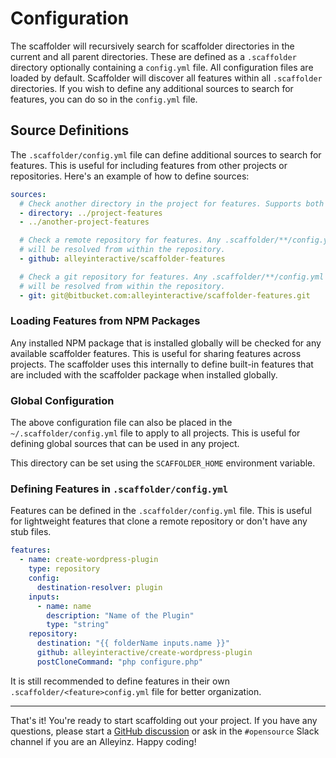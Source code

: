 # Configuration

The scaffolder will recursively search for scaffolder directories in the current
and all parent directories. These are defined as a `.scaffolder` directory
optionally containing a `config.yml` file. All configuration files are loaded by
default. Scaffolder will discover all features within all `.scaffolder`
directories. If you wish to define any additional sources to search for
features, you can do so in the `config.yml` file.

## Source Definitions

The `.scaffolder/config.yml` file can define additional sources to search for
features. This is useful for including features from other projects or
repositories. Here's an example of how to define sources:

```yaml
sources:
  # Check another directory in the project for features. Supports both formats.
  - directory: ../project-features
  - ../another-project-features

  # Check a remote repository for features. Any .scaffolder/**/config.yml files
  # will be resolved from within the repository.
  - github: alleyinteractive/scaffolder-features

  # Check a git repository for features. Any .scaffolder/**/config.yml files
  # will be resolved from within the repository.
  - git: git@bitbucket.com:alleyinteractive/scaffolder-features.git
```

### Loading Features from NPM Packages

Any installed NPM package that is installed globally will be checked for any
available scaffolder features. This is useful for sharing features across
projects. The scaffolder uses this internally to define built-in features that
are included with the scaffolder package when installed globally.

### Global Configuration

The above configuration file can also be placed in the
`~/.scaffolder/config.yml` file to apply to all projects. This is useful for
defining global sources that can be used in any project.

This directory can be set using the `SCAFFOLDER_HOME` environment variable.

### Defining Features in `.scaffolder/config.yml`

Features can be defined in the `.scaffolder/config.yml` file. This is useful for
lightweight features that clone a remote repository or don't have any stub files.

```yaml
features:
  - name: create-wordpress-plugin
    type: repository
    config:
      destination-resolver: plugin
    inputs:
      - name: name
        description: "Name of the Plugin"
        type: "string"
    repository:
      destination: "{{ folderName inputs.name }}"
      github: alleyinteractive/create-wordpress-plugin
      postCloneCommand: "php configure.php"
```

It is still recommended to define features in their own
`.scaffolder/<feature>config.yml` file for better organization.

----

That's it! You're ready to start scaffolding out your project. If you have any
questions, please start a
[GitHub discussion](https://github.com/alleyinteractive/alley-scripts/discussions/new?category=q-a&title=[scaffodler]:%20)
or ask in the `#opensource` Slack channel if you are an Alleyinz. Happy coding!
